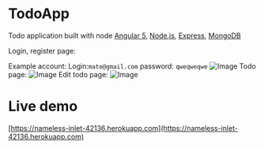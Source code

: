 # TodoApp

Todo application built with node [Angular 5](https://github.com/angular), [Node.js](https://github.com/nodejs/node), [Express](https://github.com/expressjs/express), [MongoDB](https://github.com/mongodb/mongo)

Login, register page: 

Example account: Login:`mate@gmail.com` password: `qweqweqwe`
![Image](https://user-images.githubusercontent.com/30903599/35507213-4e4cab3e-04ec-11e8-8bdf-6250cda990e0.png)
Todo page:
![Image](https://user-images.githubusercontent.com/30903599/35507195-43bc4d28-04ec-11e8-9e69-8369eaf36c7a.png)
Edit todo page:
![Image](https://user-images.githubusercontent.com/30903599/35507228-56d08ea6-04ec-11e8-8d60-3b297a451a74.png)

# Live demo

[https://nameless-inlet-42136.herokuapp.com](https://nameless-inlet-42136.herokuapp.com)







